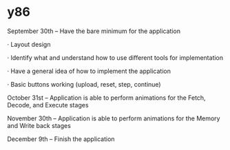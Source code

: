 # y86

September 30th – Have the bare minimum for the application

·        Layout design

·        Identify what and understand how to use different tools for implementation

·        Have a general idea of how to implement the application

·        Basic buttons working (upload, reset, step, continue)

October 31st – Application is able to perform animations for the Fetch, Decode, and Execute stages

November 30th – Application is able to perform animations for the Memory and Write back stages

December 9th – Finish the application

